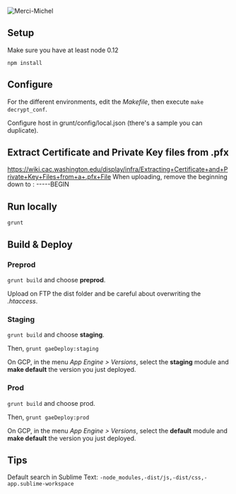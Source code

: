 ![Merci-Michel](http://merci-michel.net/push/img/logo_mm_readme_git.png)

## Setup

Make sure you have at least node 0.12

`npm install`

## Configure

For the different environments, edit the *Makefile*, then execute `make decrypt_conf`.

Configure host in grunt/config/local.json (there's a sample you can duplicate).

## Extract Certificate and Private Key files from .pfx

https://wiki.cac.washington.edu/display/infra/Extracting+Certificate+and+Private+Key+Files+from+a+.pfx+File
When uploading, remove the beginning down to : -----BEGIN

## Run locally

`grunt`

## Build & Deploy

### Preprod

`grunt build` and choose **preprod**.

Upload on FTP the dist folder and be careful about overwriting the *.htaccess*.

### Staging

`grunt build` and choose **staging**.

Then, `grunt gaeDeploy:staging`

On GCP, in the menu *App Engine > Versions*, select the **staging** module and **make default** the version you just deployed.

### Prod

`grunt build` and choose prod.

Then, `grunt gaeDeploy:prod`

On GCP, in the menu *App Engine > Versions*, select the **default** module and **make default** the version you just deployed.

## Tips

Default search in Sublime Text:
`-node_modules,-dist/js,-dist/css,-app.sublime-workspace`
